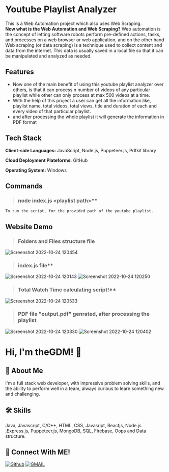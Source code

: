 # Youtube Playlist Analyzer
This is a Web Automation project which also uses Web Scraping.<br/>
**Now what is the Web Automation and Web Scraping?**
Web automation is the concept of letting software robots perform pre-defined actions, tasks, and processes on a web browser or web application, and on the 
other hand Web scraping (or data scraping) is a technique used to collect content and data from the internet. This data is usually saved in a local file so that it can be manipulated and analyzed as needed.


## Features
- Now one of the main benefit of using this youtube playlist analyzer over others, is that it can process n number of videos of any particular playlist
  while other can only process at max 500 videos at a time.
- With the help of this project a user can get all the information like, playlist name, total videos, total views, title and duration of each and every 
  video of that particular playlist.
- and after processing the whole playlist it will generate the information in PDF format

## Tech Stack

**Client-side Languages:** JavaScript, Node.js, Puppeteer.js, Pdfkit library

**Cloud Deployment Plateforms:** GitHub

**Operating System:** Windows

## Commands
  > ### node index.js \<playlist path\>** <br /> 
    To run the script, for the provided path of the youtube playlist.

  
## Website Demo
  > ### Folders and Files structure file <br /> 
  ![Screenshot 2022-10-24 120454](https://user-images.githubusercontent.com/89511377/197462868-7f45ad0e-73c8-4523-8940-1c665bb0943e.jpg)

  > ### index.js file**
  ![Screenshot 2022-10-24 120143](https://user-images.githubusercontent.com/89511377/197462637-1e87b591-7805-4067-a7e8-ed36ba6062ed.jpg)
  ![Screenshot 2022-10-24 120250](https://user-images.githubusercontent.com/89511377/197462662-143ee1fd-2713-48fb-87dd-ce49141e3a90.jpg)
  
  > ### Total Watch Time calculating script!**
  ![Screenshot 2022-10-24 120533](https://user-images.githubusercontent.com/89511377/197463272-f9c50b34-7506-4f77-b9e4-3c29078031a8.jpg)

  > ### PDF file "output.pdf" genrated, after processing the playlist
  ![Screenshot 2022-10-24 120330](https://user-images.githubusercontent.com/89511377/197463526-0fddea03-365d-4649-8d69-b0923729a52d.jpg)
  ![Screenshot 2022-10-24 120402](https://user-images.githubusercontent.com/89511377/197463552-f1e1db6a-1562-486c-a003-943d5fe2aaf0.jpg)


# Hi, I'm theGDM! 👋
## 🚀 About Me
I'm a full stack web developer, with impressive problem solving skills,
and the ability to perform well in a team, always curious to learn something new and challenging.


## 🛠 Skills
Java, Javascript, C/C++, HTML, CSS, Javasript, Reactjs, Node.js ,Express.js, Puppeteer.js, MongoDB, SQL, Firebase, Oops and Data structure.

## 🔗 Connect With ME!
[![Github](https://img.shields.io/badge/github-000?style=for-the-badge&logo=github&logoColor=)](https://github.com/theGDM)
[![GMAIL](https://img.shields.io/badge/Gmail-ea4335?style=for-the-badge&logo=gmail&logoColor=white)](mailto:gyandeepmehra370@gmail.com)
